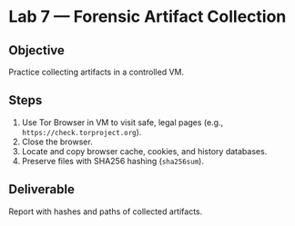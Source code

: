 # Lab 7 — Forensic Artifact Collection

## Objective
Practice collecting artifacts in a controlled VM.

## Steps
1. Use Tor Browser in VM to visit safe, legal pages (e.g., `https://check.torproject.org`).
2. Close the browser.
3. Locate and copy browser cache, cookies, and history databases.
4. Preserve files with SHA256 hashing (`sha256sum`).

## Deliverable
Report with hashes and paths of collected artifacts.

